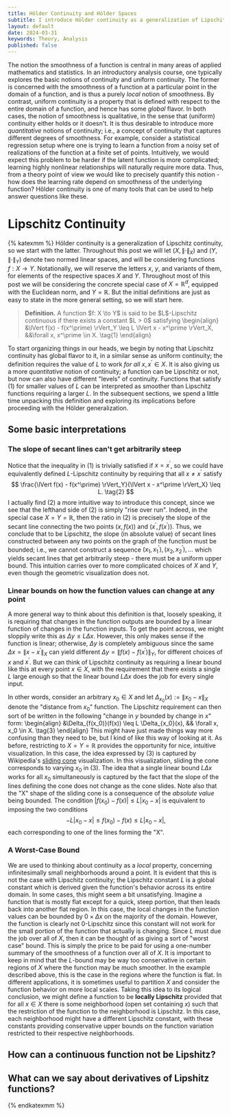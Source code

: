 ```yaml
---
title: Hölder Continuity and Hölder Spaces
subtitle: I introduce Hölder continuity as a generalization of Lipschitz continuity, then discuss how this can be used to define spaces of functions with useful continuity properties.
layout: default
date: 2024-03-31
keywords: Theory, Analysis
published: false
---
```


The notion the smoothness of a function is central in many areas of applied
mathematics and statistics. In an introductory analysis course, one typically
explores the basic notions of continuity and uniform continuity. The former
is concerned with the smoothness of a function at a particular point in the
domain of a function, and is thus a purely *local* notion of smoothness.
By contrast, uniform continuity is a property that is defined with respect
to the entire domain of a function, and hence has some *global* flavor.
In both cases, the notion of smoothness is qualitative, in the sense that
(uniform) continuity either holds or it doesn't. It is thus desirable to
introduce more *quantitative* notions of continuity; i.e., a concept of continuity
that captures different degrees of smoothness. For example, consider a
statistical regression setup where one is trying to learn a function from
a noisy set of realizations of the function at a finite set of points. Intuitively,
we would expect this problem to be harder if the latent function is more complicated;
learning highly nonlinear relationships will naturally require more data. Thus,
from a theory point of view we would like to precisely quantify this notion - how
does the learning rate depend on smoothness of the underlying function? Hölder
continuity is one of many tools that can be used to help answer questions like
these.

# Lipschitz Continuity
{% katexmm %}
Hölder continuity is a generalization of Lipschitz continuity, so we start with
the latter. Throughout this post we will let $(X, \lVert \cdot \rVert_X)$
and $(Y, \lVert \cdot \rVert_Y)$ denote two normed linear spaces, and will
be considering functions $f: X \to Y$. Notationally, we will reserve the letters
$x$, $y$, and variants of them, for elements of the respective spaces $X$ and $Y$.
Throughout most of this post we will be considering the concrete special case
of $X = \mathbb{R}^d$, equipped with the Euclidean norm, and $Y = \mathbb{R}$.
But the initial definitions are just as easy to state in the more general setting,
so we will start here.

<blockquote>
  <p><strong>Definition.</strong>
  A function $f: X \to Y$ is said to be $L$-Lipschitz continuous if
  there exists a constant $L > 0$ satisfying
  \begin{align}
  &\lVert f(x) - f(x^\prime) \rVert_Y \leq L \lVert x - x^\prime \rVert_X, &&\forall x, x^\prime \in X. \tag{1}
  \end{align}
  </p>
</blockquote>

To start organizing things in our heads, we begin by noting that Lipschitz
continuity has global flavor to it, in a similar sense as uniform continuity;
the definition requires the value of $L$ to work *for all* $x, x^\prime \in X$.
It is also giving us a more *quantitative* notion of continuity; a function
can be Lipschitz or not, but now can also have different "levels" of continuity.
Functions that satisfy (1) for smaller values of $L$ can be interpreted as
smoother than Lipschitz functions requiring a larger $L$. In the subsequent
sections, we spend a little time unpacking this definition and
exploring its implications before proceeding with the Hölder generalization.

## Some basic interpretations

### The slope of secant lines can't get arbitrarily steep
Notice that the inequality in (1) is trivially satisfied if $x = x^\prime$, so we could have
equivalently defined $L$-Lipschitz continuity by requiring that all $x \neq x^\prime$
satisfy
$$
\frac{\lVert f(x) - f(x^\prime) \rVert_Y}{\lVert x - x^\prime \rVert_X} \leq L. \tag{2}
$$
I actually find (2) a more intuitive way to introduce this concept,
since we see that the lefthand side of (2) is simply "rise over run". Indeed,
in the special case $X = Y = \mathbb{R}$, then the ratio in (2) is precisely the
slope of the secant line connecting the two points $(x, f(x))$ and
$(x^\prime, f(x^\prime))$. Thus, we conclude that to be Lipschitz,
the slope (in absolute value) of secant lines constructed between any two points on the graph of the
function must be bounded; i.e., we cannot construct a sequence
$(x_1, x^\prime_1), (x_2, x^\prime_2), \dots$ which yields secant lines that
get arbitrarily steep - there must be a uniform upper bound.
This intuition carries over to more complicated choices of $X$ and $Y$, even
though the geometric visualization does not.

### Linear bounds on how the function values can change at any point
A more general way to think about this definition is that, loosely speaking,
it is requiring that changes in the function outputs are bounded by a linear
function of changes in the function inputs. To get the point across, we might
sloppily write this as $\Delta y \leq L \Delta x$.
However, this only makes sense if the function is linear; otherwise, $\Delta y$
is completely ambiguous since the same $\Delta x = \lVert x - x^\prime \rVert_X$
can yield different $\Delta y = \lVert f(x) - f(x^\prime) \rVert_Y$, for different
choices of $x$ and $x^\prime$. But we can think of Lipschitz continuity as requiring
a linear bound like this at every point $x \in X$, with the requirement that
there exists a single $L$ large enough so that the linear bound $L \Delta x$
does the job for every single input.

In other words, consider an arbitrary $x_0 \in X$ and let
$\Delta_{x_0}(x) := \lVert x_0 - x \rVert_X$ denote the "distance from $x_0$"
function. The Lipschitz requirement can then
sort of be written in the following "change in $y$ bounded by change in $x$" form:
\begin{align}
&\Delta_{f(x_0)}(f(x)) \leq L \Delta_{x_0}(x), && \forall x, x_0 \in X. \tag{3}
\end{align}
This might have just made things way more confusing than they need to be, but
I kind of like this way of looking at it. As before, restricting to
$X = Y = \mathbb{R}$ provides the opportunity for nice, intuitive visualization.
In this case, the idea expressed by (3) is captured by Wikipedia's
[sliding cone](https://en.wikipedia.org/wiki/Lipschitz_continuity) visualization.
In this visualization, sliding the cone corresponds to varying $x_0$ in (3).
The idea that a single linear bound $L \Delta x$ works for all $x_0$ simultaneously
is captured by the fact that the slope of the lines defining the cone does not
change as the cone slides. Note also that the "X" shape of the sliding cone
is a consequence of the *absolute value* being bounded. The condition
$\lvert f(x_0) - f(x) \rvert \leq L \lvert x_0 - x \rvert$ is
equivalent to imposing the two conditions
$$
-L \lvert x_0 - x \rvert \leq f(x_0) - f(x) \leq L \lvert x_0 - x \rvert,
$$
each corresponding to one of the lines forming the "X".

### A Worst-Case Bound
We are used to thinking about continuity as a *local* property, concerning
infinitesimally small neighborhoods around a point. It is evident that
this is not the case with Lipschitz continuity; the Lipschitz constant $L$ is
a global constant which is derived given the function's behavior across its
entire domain. In some cases, this might seem a bit unsatisfying. Imagine
a function that is mostly flat except for a quick, steep portion, that then
leads back into another flat region. In this case, the local changes in the
function values can be bounded by $0 \times \Delta x$ on the majority of
the domain. However, the function is clearly not $0$-Lipschitz since this constant
will not work for the small portion of the function that actually is changing.
Since $L$ must due the job over all of $X$, then it can be thought of as giving
a sort of "worst case" bound. This is simply the price to be paid for using
a one-number summary of the smoothness of a function over all of $X$. It is
important to keep in mind that the $L$-bound may be way too conservative
in certain regions of $X$ where the function may be much smoother. In the example
described above, this is the case in the regions where the function is flat.
In different applications, it is sometimes useful to partition $X$ and
consider the function behavior on more local scales. Taking this idea to its
logical conclusion, we might define a function to be **locally Lipschitz**
provided that for all $x \in X$ there is some neighborhood (open set containing
$x$) such that the restriction of the function to the neighborhood is Lipschitz.
In this case, each neighborhood might have a different Lipschitz constant,
with these constants providing conservative upper bounds on the function
variation restricted to their respective neighborhoods.

## How can a continuous function not be Lipshitz?


## What can we say about derivatives of Lipshitz functions?







{% endkatexmm %}
